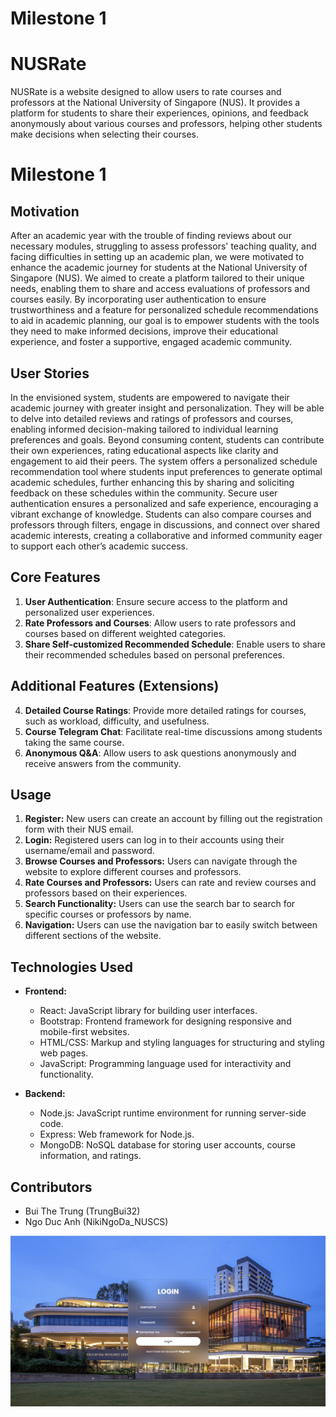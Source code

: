 # Milestone 1

# NUSRate

NUSRate is a website designed to allow users to rate courses and professors at the National University of Singapore (NUS). It provides a platform for students to share their experiences, opinions, and feedback anonymously about various courses and professors, helping other students make decisions when selecting their courses.

# Milestone 1

## Motivation

After an academic year with the trouble of finding reviews about our necessary modules, struggling to assess professors' teaching quality, and facing difficulties in setting up an academic plan, we were motivated to enhance the academic journey for students at the National University of Singapore (NUS). We aimed to create a platform tailored to their unique needs, enabling them to share and access evaluations of professors and courses easily. By incorporating user authentication to ensure trustworthiness and a feature for personalized schedule recommendations to aid in academic planning, our goal is to empower students with the tools they need to make informed decisions, improve their educational experience, and foster a supportive, engaged academic community.

## User Stories

In the envisioned system, students are empowered to navigate their academic journey with greater insight and personalization. They will be able to delve into detailed reviews and ratings of professors and courses, enabling informed decision-making tailored to individual learning preferences and goals. Beyond consuming content, students can contribute their own experiences, rating educational aspects like clarity and engagement to aid their peers. The system offers a personalized schedule recommendation tool where students input preferences to generate optimal academic schedules, further enhancing this by sharing and soliciting feedback on these schedules within the community. Secure user authentication ensures a personalized and safe experience, encouraging a vibrant exchange of knowledge. Students can also compare courses and professors through filters, engage in discussions, and connect over shared academic interests, creating a collaborative and informed community eager to support each other’s academic success.

## Core Features

1. **User Authentication**: Ensure secure access to the platform and personalized user experiences.
2. **Rate Professors and Courses**: Allow users to rate professors and courses based on different weighted categories.
3. **Share Self-customized Recommended Schedule**: Enable users to share their recommended schedules based on personal preferences.

## Additional Features (Extensions)

4. **Detailed Course Ratings**: Provide more detailed ratings for courses, such as workload, difficulty, and usefulness.
5. **Course Telegram Chat**: Facilitate real-time discussions among students taking the same course.
6. **Anonymous Q&A**: Allow users to ask questions anonymously and receive answers from the community.

## Usage

1. **Register:** New users can create an account by filling out the registration form with their NUS email.
2. **Login:** Registered users can log in to their accounts using their username/email and password.
3. **Browse Courses and Professors:** Users can navigate through the website to explore different courses and professors.
4. **Rate Courses and Professors:** Users can rate and review courses and professors based on their experiences.
5. **Search Functionality:** Users can use the search bar to search for specific courses or professors by name.
6. **Navigation:** Users can use the navigation bar to easily switch between different sections of the website.

## Technologies Used

- **Frontend:**

  - React: JavaScript library for building user interfaces.
  - Bootstrap: Frontend framework for designing responsive and mobile-first websites.
  - HTML/CSS: Markup and styling languages for structuring and styling web pages.
  - JavaScript: Programming language used for interactivity and functionality.

- **Backend:**
  - Node.js: JavaScript runtime environment for running server-side code.
  - Express: Web framework for Node.js.
  - MongoDB: NoSQL database for storing user accounts, course information, and ratings.

## Contributors

- Bui The Trung (TrungBui32)
- Ngo Duc Anh (NikiNgoDa_NUSCS)

![login-page](./Front-end/src/assets/login-page.png)